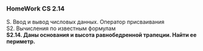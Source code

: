 ### HomeWork CS 2.14  
S. Ввод и вывод числовых данных. Оператор присваивания  
S2. Вычисления по известным формулам   
**S2.14. Даны основания и высота равнобедренной трапеции. Найти ее периметр.**
